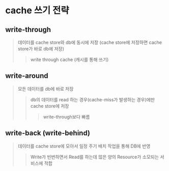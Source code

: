 # cache 쓰기 전략

## write-through

> 데이터를 cache store와 db에 동시에 저장 (cache store에 저장하면 cache store가 바로 db에 저장)
>
> > write through cache (캐시를 통해 쓰기)

## write-around

> 모든 데이터를 db에 바로 저장
>
> > db의 데이터를 read 하는 경우(cache-miss가 발생하는 경우)에만 cache store에 저장
> >
> > > write-through보다 빠름

## write-back (write-behind)

> 데이터를 cache store에 모아서 일정 주기 배치 작업을 통해 DB에 반영
>
> > Write가 빈번하면서 Read를 하는데 많은 양의 Resource가 소모되는 서비스에 적합
